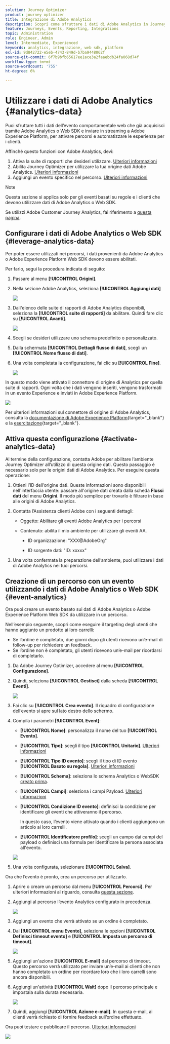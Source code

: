 ```yaml
---
solution: Journey Optimizer
product: journey optimizer
title: Integrazione di Adobe Analytics
description: Scopri come sfruttare i dati di Adobe Analytics in Journey Optimizer
feature: Journeys, Events, Reporting, Integrations
topic: Administration
role: Engineer, Admin
level: Intermediate, Experienced
keywords: analytics, integrazione, web sdk, platform
exl-id: 9d842722-e5eb-4743-849d-b7ba9448062f
source-git-commit: 6f7b9bfb65617ee1ace3a2faaebdb24fa068d74f
workflow-type: tm+mt
source-wordcount: '755'
ht-degree: 6%

---
```


# Utilizzare i dati di Adobe Analytics {#analytics-data}

Puoi sfruttare tutti i dati dell’evento comportamentale web che già acquisisci tramite Adobe Analytics o Web SDK e inviare in streaming a Adobe Experience Platform, per attivare percorsi e automatizzare le esperienze per i clienti.

Affinché questo funzioni con Adobe Analytics, devi:

1. Attiva la suite di rapporti che desideri utilizzare. [Ulteriori informazioni](#leverage-analytics-data)
1. Abilita Journey Optimizer per utilizzare la tua origine dati Adobe Analytics. [Ulteriori informazioni](#activate-analytics-data)
1. Aggiungi un evento specifico nel percorso. [Ulteriori informazioni](#event-analytic)

>[!NOTE]
>
>Questa sezione si applica solo per gli eventi basati su regole e i clienti che devono utilizzare dati di Adobe Analytics o Web SDK.
> 
>Se utilizzi Adobe Customer Journey Analytics, fai riferimento a [questa pagina](../reports/cja-ajo.md).
>

## Configurare i dati di Adobe Analytics o Web SDK {#leverage-analytics-data}

Per poter essere utilizzati nei percorsi, i dati provenienti da Adobe Analytics o Adobe Experience Platform Web SDK devono essere abilitati.

Per farlo, segui la procedura indicata di seguito:

1. Passare al menu **[!UICONTROL Origini]**.

1. Nella sezione Adobe Analytics, seleziona **[!UICONTROL Aggiungi dati]**

   ![](assets/ajo-aa_1.png)

1. Dall&#39;elenco delle suite di rapporti di Adobe Analytics disponibili, seleziona la **[!UICONTROL suite di rapporti]** da abilitare. Quindi fare clic su **[!UICONTROL Avanti]**.

   ![](assets/ajo-aa_2.png)

1. Scegli se desideri utilizzare uno schema predefinito o personalizzato.

1. Dalla schermata **[!UICONTROL Dettagli flusso di dati]**, scegli un **[!UICONTROL Nome flusso di dati]**.

1. Una volta completata la configurazione, fai clic su **[!UICONTROL Fine]**.

   ![](assets/ajo-aa_3.png)

In questo modo viene attivato il connettore di origine di Analytics per quella suite di rapporti. Ogni volta che i dati vengono inseriti, vengono trasformati in un evento Experience e inviati in Adobe Experience Platform.

![](assets/ajo-aa_4.png)

Per ulteriori informazioni sul connettore di origine di Adobe Analytics, consulta la [documentazione di Adobe Experience Platform](https://experienceleague.adobe.com/docs/experience-platform/sources/connectors/adobe-applications/analytics.html?lang=it){target="_blank"} e la [esercitazione](https://experienceleague.adobe.com/docs/experience-platform/sources/ui-tutorials/create/adobe-applications/analytics.html?lang=it){target="_blank"}.

## Attiva questa configurazione {#activate-analytics-data}

Al termine della configurazione, contatta Adobe per abilitare l’ambiente Journey Optimizer all’utilizzo di questa origine dati. Questo passaggio è necessario solo per le origini dati di Adobe Analytics. Per eseguire questa operazione:

1. Ottieni l’ID dell’origine dati. Queste informazioni sono disponibili nell&#39;interfaccia utente: passare all&#39;origine dati creata dalla scheda **Flussi dati** del menu **Origini**. Il modo più semplice per trovarlo è filtrare in base alle origini di Adobe Analytics.
1. Contatta l’Assistenza clienti Adobe con i seguenti dettagli:

   * Oggetto: Abilitare gli eventi Adobe Analytics per i percorsi

   * Contenuto: abilita il mio ambiente per utilizzare gli eventi AA.

      * ID organizzazione: &quot;XXX@AdobeOrg&quot;

      * ID sorgente dati: &quot;ID: xxxxx&quot;

1. Una volta confermata la preparazione dell’ambiente, puoi utilizzare i dati di Adobe Analytics nei tuoi percorsi.

## Creazione di un percorso con un evento utilizzando i dati di Adobe Analytics o Web SDK {#event-analytics}

Ora puoi creare un evento basato sui dati di Adobe Analytics o Adobe Experience Platform Web SDK da utilizzare in un percorso.

Nell’esempio seguente, scopri come eseguire il targeting degli utenti che hanno aggiunto un prodotto ai loro carrelli:

* Se l’ordine è completato, due giorni dopo gli utenti ricevono un’e-mail di follow-up per richiedere un feedback.
* Se l’ordine non è completato, gli utenti ricevono un’e-mail per ricordarsi di completarlo.

1. Da Adobe Journey Optimizer, accedere al menu **[!UICONTROL Configurazione]**.

1. Quindi, seleziona **[!UICONTROL Gestisci]** dalla scheda **[!UICONTROL Eventi]**.

   ![](assets/ajo-aa_5.png)

1. Fai clic su **[!UICONTROL Crea evento]**. Il riquadro di configurazione dell’evento si apre sul lato destro dello schermo.

1. Compila i parametri **[!UICONTROL Event]**:

   * **[!UICONTROL Nome]**: personalizza il nome del tuo **[!UICONTROL Evento]**.
   * **[!UICONTROL Tipo]**: scegli il tipo **[!UICONTROL Unitario]**. [Ulteriori informazioni](../event/about-events.md)
   * **[!UICONTROL Tipo ID evento]**: scegli il tipo di ID evento **[!UICONTROL Basato su regola]**. [Ulteriori informazioni](../event/about-events.md#event-id-type)
   * **[!UICONTROL Schema]**: seleziona lo schema Analytics o WebSDK [creato prima](#leverage-analytics-data).
   * **[!UICONTROL Campi]**: seleziona i campi Payload. [Ulteriori informazioni](../event/about-creating.md#define-the-payload-fields)
   * **[!UICONTROL Condizione ID evento]**: definisci la condizione per identificare gli eventi che attiveranno il percorso.

     In questo caso, l’evento viene attivato quando i clienti aggiungono un articolo ai loro carrelli.
   * **[!UICONTROL Identificatore profilo]**: scegli un campo dai campi del payload o definisci una formula per identificare la persona associata all&#39;evento.

   ![](assets/ajo-aa_6.png)

1. Una volta configurata, selezionare **[!UICONTROL Salva]**.

Ora che l’evento è pronto, crea un percorso per utilizzarlo.

1. Aprire o creare un percorso dal menu **[!UICONTROL Percorsi]**. Per ulteriori informazioni al riguardo, consulta [questa sezione](../building-journeys/journey-gs.md).

1. Aggiungi al percorso l’evento Analytics configurato in precedenza.

   ![](assets/ajo-aa_8.png)

1. Aggiungi un evento che verrà attivato se un ordine è completato.

1. Dal **[!UICONTROL menu Evento]**, seleziona le opzioni **[!UICONTROL Definisci timeout evento]** e **[!UICONTROL Imposta un percorso di timeout]**.

   ![](assets/ajo-aa_9.png)

1. Aggiungi un&#39;azione **[!UICONTROL E-mail]** dal percorso di timeout. Questo percorso verrà utilizzato per inviare un’e-mail ai clienti che non hanno completato un ordine per ricordare loro che i loro carrelli sono ancora disponibili.

1. Aggiungi un&#39;attività **[!UICONTROL Wait]** dopo il percorso principale e impostala sulla durata necessaria.

   ![](assets/ajo-aa_10.png)

1. Quindi, aggiungi **[!UICONTROL Azione e-mail]**. In questa e-mail, ai clienti verrà richiesto di fornire feedback sull’ordine effettuato.

Ora puoi testare e pubblicare il percorso. [Ulteriori informazioni](../building-journeys/publishing-the-journey.md)

![](assets/ajo-aa_7.png)
